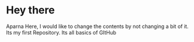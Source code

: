 # Hey there
Aparna Here, I would like to change the contents by not changing a bit of it.
Its my first Repository. Its all basics of GItHub
